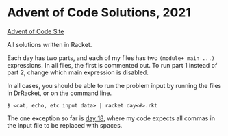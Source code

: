 # Advent of Code Solutions, 2021

[Advent of Code Site](https://adventofcode.com/2021)

All solutions written in Racket.

Each day has two parts, and each of my files has two `(module+ main ...)` expressions. 
In all files, the first is commented out. To run part 1 instead of part 2, change which main expression is disabled.

In all cases, you should  be able to run the problem input by running the files in DrRacket, or on the command line.

```
$ <cat, echo, etc input data> | racket day<#>.rkt
```

The one exception so far is [day 18](day18.rkt), where my code expects all commas in the input file to be replaced with spaces.
